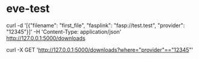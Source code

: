 eve-test
========

curl -d '[{"filename": "first_file", "fasplink": "fasp://test.test", "provider": "12345"}]' -H 'Content-Type: application/json'  http://127.0.0.1:5000/downloads

curl -X GET 'http://127.0.0.1:5000/downloads?where="provider"=="12345"'


